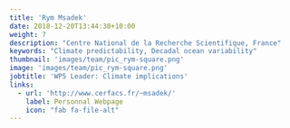 ```yaml
---
title: 'Rym Msadek'
date: 2018-12-20T13:44:30+10:00
weight: 7
description: "Centre National de la Recherche Scientifique, France"
keywords: "Climate predictability, Decadal ocean variability"
thumbnail: 'images/team/pic_rym-square.png'
image: 'images/team/pic_rym-square.png'
jobtitle: 'WP5 Leader: Climate implications'
links:
  - url: 'http://www.cerfacs.fr/~msadek/'
    label: Personnal Webpage
    icon: "fab fa-file-alt"
---
```

